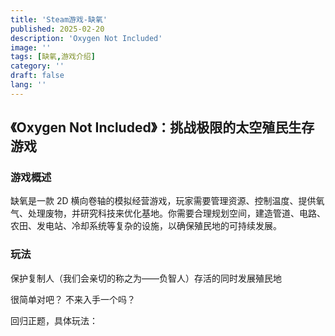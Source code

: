 ```yaml
---
title: 'Steam游戏-缺氧'
published: 2025-02-20
description: 'Oxygen Not Included'
image: ''
tags: [缺氧,游戏介绍]
category: ''
draft: false 
lang: ''
---
```

## 《Oxygen Not Included》：挑战极限的太空殖民生存游戏

### 游戏概述
缺氧是一款 2D 横向卷轴的模拟经营游戏，玩家需要管理资源、控制温度、提供氧气、处理废物，并研究科技来优化基地。你需要合理规划空间，建造管道、电路、农田、发电站、冷却系统等复杂的设施，以确保殖民地的可持续发展。

### 玩法
保护复制人（我们会亲切的称之为——负智人）存活的同时发展殖民地

很简单对吧？ 不来入手一个吗？

回归正题，具体玩法：

